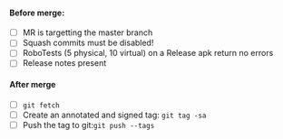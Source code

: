 #### Before merge:
- [ ] MR is targetting the master branch
- [ ] Squash commits must be disabled!
- [ ] RoboTests (5 physical, 10 virtual) on a Release apk return no errors
- [ ] Release notes present

#### After merge
- [ ] ``git fetch``
- [ ] Create an annotated and signed tag: ``git tag -sa``
- [ ] Push the tag to git:``git push --tags``
